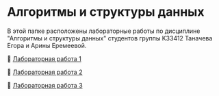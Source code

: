 # Алгоритмы и структуры данных

В этой папке расположены лабораторные работы по дисциплине "Алгоритмы и структуры данных" студентов группы K33412 Таначева Егора и Арины Еремеевой.

📎 [Лабораторная работа 1](./lab1/)

📎 [Лабораторная работа 2](./lab2)

📎 [Лабораторная работа 3](./lab3)